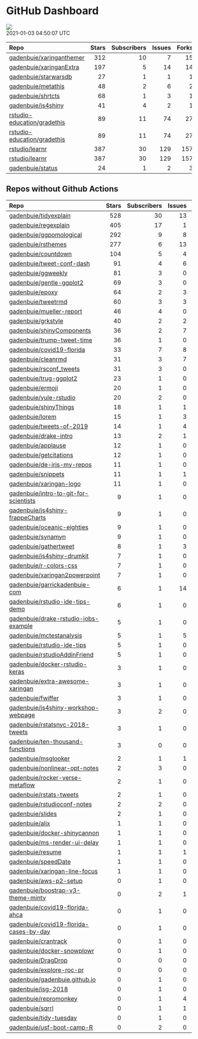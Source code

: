 GitHub Dashboard
================

![](https://github.com/gadenbuie/status/workflows/Render%20Status/badge.svg)  
2021-01-03 04:50:07 UTC

| Repo                                                                          | Stars | Subscribers | Issues | Forks | Status                                                                                                                                                       | Commit                                                                                                                                                                                |
| :---------------------------------------------------------------------------- | ----: | ----------: | -----: | ----: | :----------------------------------------------------------------------------------------------------------------------------------------------------------- | :------------------------------------------------------------------------------------------------------------------------------------------------------------------------------------ |
| [gadenbuie/xaringanthemer](https://github.com/gadenbuie/xaringanthemer)       |   312 |          10 |      7 |    15 | [![](https://github.com/gadenbuie/xaringanthemer/workflows/tic/badge.svg)](https://github.com/gadenbuie/xaringanthemer/actions/runs/458666233)               | <a href="https://github.com/gadenbuie/xaringanthemer/commit/f2edaf0f256cb88171c80f26a1829e5fde4a274c" title="[ci] Dispatch events to gadenbuie/status">f2edaf</a>                     |
| [gadenbuie/xaringanExtra](https://github.com/gadenbuie/xaringanExtra)         |   197 |           5 |     14 |    14 | [![](https://github.com/gadenbuie/xaringanExtra/workflows/tic/badge.svg)](https://github.com/gadenbuie/xaringanExtra/actions/runs/458657755)                 | <a href="https://github.com/gadenbuie/xaringanExtra/commit/93429efefb268a4df2f43935304a8f781f73ece8" title="[ci] tic::update_tic() and add status update step">93429e</a>             |
| [gadenbuie/starwarsdb](https://github.com/gadenbuie/starwarsdb)               |    27 |           1 |      1 |     1 | [![](https://github.com/gadenbuie/starwarsdb/workflows/tic/badge.svg)](https://github.com/gadenbuie/starwarsdb/actions/runs/458649506)                       | <a href="https://github.com/gadenbuie/starwarsdb/commit/bb52cb21155b280aa92cdd86de3c1c7b32e816bf" title="[ci] tic::update_tic() and add status update step">bb52cb</a>                |
| [gadenbuie/metathis](https://github.com/gadenbuie/metathis)                   |    48 |           2 |      6 |     2 | [![](https://github.com/gadenbuie/metathis/workflows/tic/badge.svg)](https://github.com/gadenbuie/metathis/actions/runs/448131316)                           | <a href="https://github.com/gadenbuie/metathis/commit/ea26bc9f4abe3a1abf9ea051ed2e7ae21143794e" title="[ci] tic::update_tic() and add status update step">ea26bc</a>                  |
| [gadenbuie/shrtcts](https://github.com/gadenbuie/shrtcts)                     |    68 |           1 |      3 |     1 | [![](https://github.com/gadenbuie/shrtcts/workflows/tic/badge.svg)](https://github.com/gadenbuie/shrtcts/actions/runs/448133225)                             | <a href="https://github.com/gadenbuie/shrtcts/commit/c2103728f2b73619d9eebf48f2cf62605d53972f" title="[ci] tic::update_tic() and add status update step">c21037</a>                   |
| [gadenbuie/js4shiny](https://github.com/gadenbuie/js4shiny)                   |    41 |           4 |      2 |     1 | [![](https://github.com/gadenbuie/js4shiny/workflows/tic/badge.svg)](https://github.com/gadenbuie/js4shiny/actions/runs/448142943)                           | <a href="https://github.com/gadenbuie/js4shiny/commit/280ed148f678103c91a3ece2f6a2986bffd2fea1" title="[ci] tic::update_tic() and add status update step">280ed1</a>                  |
| [rstudio-education/gradethis](https://github.com/rstudio-education/gradethis) |    89 |          11 |     74 |    27 | [![](https://github.com/rstudio-education/gradethis/workflows/R-CMD-check/badge.svg)](https://github.com/rstudio-education/gradethis/actions/runs/452922406) | <a href="https://github.com/rstudio-education/gradethis/commit/b2e836c9ab19646621181f9079fbf66f08df86d0" title="Update print method for gradethis_graded conditionMessage">b2e836</a> |
| [rstudio-education/gradethis](https://github.com/rstudio-education/gradethis) |    89 |          11 |     74 |    27 | [![](https://github.com/rstudio-education/gradethis/workflows/pkgdown/badge.svg)](https://github.com/rstudio-education/gradethis/actions/runs/413382645)     | <a href="https://github.com/rstudio-education/gradethis/commit/b2d9ef55d3f68d3dcadae06df2fc213d87f2d30b" title="code_feedback() can accept character vectors (#182)">b2d9ef</a>       |
| [rstudio/learnr](https://github.com/rstudio/learnr)                           |   387 |          30 |    129 |   157 | [![](https://github.com/rstudio/learnr/workflows/R-CMD-check/badge.svg)](https://github.com/rstudio/learnr/actions/runs/453349265)                           | <a href="https://github.com/rstudio/learnr/commit/3fa052e2880b43b65653fab635f4d1674fbb0576" title="Add question_numeric()">3fa052</a>                                                 |
| [rstudio/learnr](https://github.com/rstudio/learnr)                           |   387 |          30 |    129 |   157 | [![](https://github.com/rstudio/learnr/workflows/Render%20docs/badge.svg)](https://github.com/rstudio/learnr/actions/runs/451454395)                         | <a href="https://github.com/rstudio/learnr/commit/96cc9f96b5e2ef4a57ab0cee3732c23859c48568" title="Check that *-error-check and *-check are both included (#459)">96cc9f</a>          |
| [gadenbuie/status](https://github.com/gadenbuie/status)                       |    24 |           1 |      2 |     3 | [![](https://github.com/gadenbuie/status/workflows/Render%20Status/badge.svg)](https://github.com/gadenbuie/status/actions/runs/458673934)                   | <a href="https://github.com/gadenbuie/status/commit/f71d5e81929a6782cc2fc121c693605acff2b6e8" title="[status] 2021-01-03 04:39:15 UTC">f71d5e</a>                                     |

## Repos without Github Actions

| Repo                                                                                                | Stars | Subscribers | Issues | Forks |
| :-------------------------------------------------------------------------------------------------- | ----: | ----------: | -----: | ----: |
| [gadenbuie/tidyexplain](https://github.com/gadenbuie/tidyexplain)                                   |   528 |          30 |     13 |    89 |
| [gadenbuie/regexplain](https://github.com/gadenbuie/regexplain)                                     |   405 |          17 |      1 |    20 |
| [gadenbuie/ggpomological](https://github.com/gadenbuie/ggpomological)                               |   292 |           9 |      8 |    16 |
| [gadenbuie/rsthemes](https://github.com/gadenbuie/rsthemes)                                         |   277 |           6 |     13 |    17 |
| [gadenbuie/countdown](https://github.com/gadenbuie/countdown)                                       |   104 |           5 |      4 |     7 |
| [gadenbuie/tweet-conf-dash](https://github.com/gadenbuie/tweet-conf-dash)                           |    91 |           4 |      6 |    50 |
| [gadenbuie/ggweekly](https://github.com/gadenbuie/ggweekly)                                         |    81 |           3 |      0 |     8 |
| [gadenbuie/gentle-ggplot2](https://github.com/gadenbuie/gentle-ggplot2)                             |    69 |           3 |      0 |    13 |
| [gadenbuie/epoxy](https://github.com/gadenbuie/epoxy)                                               |    64 |           2 |      3 |     3 |
| [gadenbuie/tweetrmd](https://github.com/gadenbuie/tweetrmd)                                         |    60 |           3 |      3 |     3 |
| [gadenbuie/mueller-report](https://github.com/gadenbuie/mueller-report)                             |    46 |           4 |      0 |    26 |
| [gadenbuie/grkstyle](https://github.com/gadenbuie/grkstyle)                                         |    40 |           2 |      2 |     6 |
| [gadenbuie/shinyComponents](https://github.com/gadenbuie/shinyComponents)                           |    36 |           2 |      7 |     3 |
| [gadenbuie/trump-tweet-time](https://github.com/gadenbuie/trump-tweet-time)                         |    36 |           1 |      0 |     0 |
| [gadenbuie/covid19-florida](https://github.com/gadenbuie/covid19-florida)                           |    33 |           7 |      8 |     9 |
| [gadenbuie/cleanrmd](https://github.com/gadenbuie/cleanrmd)                                         |    31 |           3 |      7 |     1 |
| [gadenbuie/rsconf\_tweets](https://github.com/gadenbuie/rsconf_tweets)                              |    31 |           3 |      0 |    13 |
| [gadenbuie/trug-ggplot2](https://github.com/gadenbuie/trug-ggplot2)                                 |    23 |           1 |      0 |     5 |
| [gadenbuie/ermoji](https://github.com/gadenbuie/ermoji)                                             |    20 |           1 |      0 |     1 |
| [gadenbuie/yule-rstudio](https://github.com/gadenbuie/yule-rstudio)                                 |    20 |           2 |      0 |     8 |
| [gadenbuie/shinyThings](https://github.com/gadenbuie/shinyThings)                                   |    18 |           1 |      1 |     1 |
| [gadenbuie/lorem](https://github.com/gadenbuie/lorem)                                               |    15 |           1 |      3 |     1 |
| [gadenbuie/tweets-of-2019](https://github.com/gadenbuie/tweets-of-2019)                             |    14 |           1 |      4 |     2 |
| [gadenbuie/drake-intro](https://github.com/gadenbuie/drake-intro)                                   |    13 |           2 |      1 |     4 |
| [gadenbuie/applause](https://github.com/gadenbuie/applause)                                         |    12 |           1 |      0 |     1 |
| [gadenbuie/getcitations](https://github.com/gadenbuie/getcitations)                                 |    12 |           1 |      0 |     3 |
| [gadenbuie/de-iris-my-repos](https://github.com/gadenbuie/de-iris-my-repos)                         |    11 |           1 |      0 |     0 |
| [gadenbuie/snippets](https://github.com/gadenbuie/snippets)                                         |    11 |           1 |      1 |     6 |
| [gadenbuie/xaringan-logo](https://github.com/gadenbuie/xaringan-logo)                               |    11 |           1 |      0 |     8 |
| [gadenbuie/intro-to-git-for-scientists](https://github.com/gadenbuie/intro-to-git-for-scientists)   |     9 |           1 |      0 |     1 |
| [gadenbuie/js4shiny-frappeCharts](https://github.com/gadenbuie/js4shiny-frappeCharts)               |     9 |           1 |      0 |     3 |
| [gadenbuie/oceanic-eighties](https://github.com/gadenbuie/oceanic-eighties)                         |     9 |           1 |      0 |     3 |
| [gadenbuie/synamyn](https://github.com/gadenbuie/synamyn)                                           |     9 |           1 |      0 |     0 |
| [gadenbuie/gathertweet](https://github.com/gadenbuie/gathertweet)                                   |     8 |           1 |      3 |     2 |
| [gadenbuie/js4shiny-drumkit](https://github.com/gadenbuie/js4shiny-drumkit)                         |     7 |           1 |      0 |     1 |
| [gadenbuie/r-colors-css](https://github.com/gadenbuie/r-colors-css)                                 |     7 |           1 |      0 |     2 |
| [gadenbuie/xaringan2powerpoint](https://github.com/gadenbuie/xaringan2powerpoint)                   |     7 |           1 |      0 |     1 |
| [gadenbuie/garrickadenbuie-com](https://github.com/gadenbuie/garrickadenbuie-com)                   |     6 |           1 |     14 |     4 |
| [gadenbuie/rstudio-ide-tips-demo](https://github.com/gadenbuie/rstudio-ide-tips-demo)               |     6 |           1 |      0 |     2 |
| [gadenbuie/drake-rstudio-jobs-example](https://github.com/gadenbuie/drake-rstudio-jobs-example)     |     5 |           1 |      0 |     0 |
| [gadenbuie/mctestanalysis](https://github.com/gadenbuie/mctestanalysis)                             |     5 |           1 |      5 |     2 |
| [gadenbuie/rstudio-ide-tips](https://github.com/gadenbuie/rstudio-ide-tips)                         |     5 |           1 |      0 |     2 |
| [gadenbuie/rstudioAddinFriend](https://github.com/gadenbuie/rstudioAddinFriend)                     |     5 |           1 |      0 |     1 |
| [gadenbuie/docker-rstudio-keras](https://github.com/gadenbuie/docker-rstudio-keras)                 |     3 |           1 |      0 |     1 |
| [gadenbuie/extra-awesome-xaringan](https://github.com/gadenbuie/extra-awesome-xaringan)             |     3 |           1 |      0 |     0 |
| [gadenbuie/fwiffer](https://github.com/gadenbuie/fwiffer)                                           |     3 |           1 |      0 |     0 |
| [gadenbuie/js4shiny-workshop-webpage](https://github.com/gadenbuie/js4shiny-workshop-webpage)       |     3 |           2 |      0 |     5 |
| [gadenbuie/rstatsnyc-2018-tweets](https://github.com/gadenbuie/rstatsnyc-2018-tweets)               |     3 |           1 |      0 |     0 |
| [gadenbuie/ten-thousand-functions](https://github.com/gadenbuie/ten-thousand-functions)             |     3 |           0 |      0 |     0 |
| [gadenbuie/msglooker](https://github.com/gadenbuie/msglooker)                                       |     2 |           1 |      1 |     0 |
| [gadenbuie/nonlinear-opt-notes](https://github.com/gadenbuie/nonlinear-opt-notes)                   |     2 |           3 |      0 |     3 |
| [gadenbuie/rocker-verse-metaflow](https://github.com/gadenbuie/rocker-verse-metaflow)               |     2 |           1 |      0 |     0 |
| [gadenbuie/rstats-tweets](https://github.com/gadenbuie/rstats-tweets)                               |     2 |           1 |      0 |     0 |
| [gadenbuie/rstudioconf-notes](https://github.com/gadenbuie/rstudioconf-notes)                       |     2 |           2 |      0 |     0 |
| [gadenbuie/slides](https://github.com/gadenbuie/slides)                                             |     2 |           1 |      0 |     2 |
| [gadenbuie/alix](https://github.com/gadenbuie/alix)                                                 |     1 |           1 |      0 |     0 |
| [gadenbuie/docker-shinycannon](https://github.com/gadenbuie/docker-shinycannon)                     |     1 |           1 |      0 |     0 |
| [gadenbuie/ms-render-ui-delay](https://github.com/gadenbuie/ms-render-ui-delay)                     |     1 |           1 |      0 |     0 |
| [gadenbuie/resume](https://github.com/gadenbuie/resume)                                             |     1 |           1 |      1 |     0 |
| [gadenbuie/speedDate](https://github.com/gadenbuie/speedDate)                                       |     1 |           1 |      0 |     1 |
| [gadenbuie/xaringan-line-focus](https://github.com/gadenbuie/xaringan-line-focus)                   |     1 |           1 |      0 |     0 |
| [gadenbuie/aws-p2-setup](https://github.com/gadenbuie/aws-p2-setup)                                 |     0 |           1 |      0 |     0 |
| [gadenbuie/boostrap-v3-theme-minty](https://github.com/gadenbuie/boostrap-v3-theme-minty)           |     0 |           2 |      1 |     1 |
| [gadenbuie/covid19-florida-ahca](https://github.com/gadenbuie/covid19-florida-ahca)                 |     0 |           1 |      0 |     0 |
| [gadenbuie/covid19-florida-cases-by-day](https://github.com/gadenbuie/covid19-florida-cases-by-day) |     0 |           1 |      0 |     0 |
| [gadenbuie/crantrack](https://github.com/gadenbuie/crantrack)                                       |     0 |           1 |      0 |     1 |
| [gadenbuie/docker-snowplowr](https://github.com/gadenbuie/docker-snowplowr)                         |     0 |           1 |      0 |     0 |
| [gadenbuie/DragDrop](https://github.com/gadenbuie/DragDrop)                                         |     0 |           0 |      0 |     0 |
| [gadenbuie/explore-roc-pr](https://github.com/gadenbuie/explore-roc-pr)                             |     0 |           0 |      0 |     0 |
| [gadenbuie/gadenbuie.github.io](https://github.com/gadenbuie/gadenbuie.github.io)                   |     0 |           1 |      0 |     0 |
| [gadenbuie/isg-2018](https://github.com/gadenbuie/isg-2018)                                         |     0 |           1 |      0 |     0 |
| [gadenbuie/repromonkey](https://github.com/gadenbuie/repromonkey)                                   |     0 |           1 |      4 |     0 |
| [gadenbuie/sqrrl](https://github.com/gadenbuie/sqrrl)                                               |     0 |           1 |      1 |     1 |
| [gadenbuie/tidy-tuesday](https://github.com/gadenbuie/tidy-tuesday)                                 |     0 |           1 |      0 |     0 |
| [gadenbuie/usf-boot-camp-R](https://github.com/gadenbuie/usf-boot-camp-R)                           |     0 |           2 |      0 |     2 |
